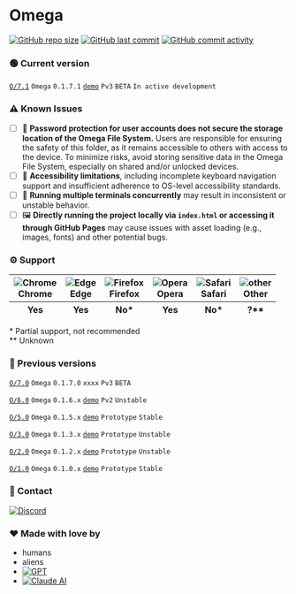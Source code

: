 # Omega

[![GitHub repo size](https://img.shields.io/github/repo-size/6d6t6/O?logo=github&color=purple)](https://github.com/6d6t6/O)
[![GitHub last commit](https://img.shields.io/github/last-commit/6d6t6/O?logo=github)](https://github.com/6d6t6/O)
[![GitHub commit activity](https://img.shields.io/github/commit-activity/t/6d6t6/O?logo=github)](https://github.com/6d6t6/O)

### 🟢 Current version
[`O/7.1`](https://github.com/6d6t6/O/tree/main/7) `Omega` `0.1.7.1` [`demo`](https://o-0.pages.dev/) `Pv3` `BETA` `In active development`

### ⚠️ Known Issues
- [ ] 🔐 **Password protection for user accounts does not secure the storage location of the Omega File System.** Users are responsible for ensuring the safety of this folder, as it remains accessible to others with access to the device. To minimize risks, avoid storing sensitive data in the Omega File System, especially on shared and/or unlocked devices.
- [ ] 🦾 **Accessibility limitations**, including incomplete keyboard navigation support and insufficient adherence to OS-level accessibility standards.
- [ ] 🔄 **Running multiple terminals concurrently** may result in inconsistent or unstable behavior.
- [ ] 🖼️ **Directly running the project locally via `index.html` or accessing it through GitHub Pages** may cause issues with asset loading (e.g., images, fonts) and other potential bugs.

### ⚙️ Support

<table>
  <thead>
    <tr>
      <th style="text-align: center;"><img src="https://img.icons8.com/color/48/chrome--v1.png" alt="Chrome"><br>Chrome</th>
      <th style="text-align: center;"><img src="https://img.icons8.com/color/48/ms-edge-new.png" alt="Edge"><br>Edge</th>
      <th style="text-align: center;"><img src="https://img.icons8.com/color/48/firefox.png" alt="Firefox"><br>Firefox</th>
      <th style="text-align: center;"><img src="https://img.icons8.com/color/48/opera--v1.png" alt="Opera"><br>Opera</th>
      <th style="text-align: center;"><img src="https://img.icons8.com/color/48/safari--v1.png" alt="Safari"><br>Safari</th>
      <th style="text-align: center;"><img src="https://img.icons8.com/color/48/internet--v1.png" alt="other"><br>Other</th>
    </tr>
  </thead>
  <thead>
    <tr>
      <th style="text-align: center; vertical-align: middle;">Yes</th>
      <th style="text-align: center; vertical-align: middle;">Yes</th>
      <th style="text-align: center; vertical-align: middle;">No*</th>
      <th style="text-align: center; vertical-align: middle;">Yes</th>
      <th style="text-align: center; vertical-align: middle;">No*</th>
      <th style="text-align: center; vertical-align: middle;">?**</th>
    </tr>
  </thead>
</table>
* Partial support, not recommended<br>
** Unknown


### 📜 Previous versions
[`O/7.0`](https://github.com/6d6t6/O/tree/main/7) `Omega` `0.1.7.0` `xxxx` `Pv3` `BETA`

[`O/6.0`](https://github.com/6d6t6/O/tree/main/6) `Omega` `0.1.6.x` [`demo`](https://128bb82c.o-0.pages.dev/) `Pv2` `Unstable`

[`O/5.0`](https://github.com/6d6t6/O/tree/main/5) `Omega` `0.1.5.x` [`demo`](https://6d6t6.github.io/O/5) `Prototype` `Stable`

[`O/3.0`](https://github.com/6d6t6/O/tree/main/3) `Omega` `0.1.3.x` [`demo`](https://6d6t6.github.io/O/3) `Prototype` `Unstable`

[`O/2.0`](https://github.com/6d6t6/O/tree/main/2) `Omega` `0.1.2.x` [`demo`](https://6d6t6.github.io/O/2) `Prototype` `Unstable`

[`O/1.0`](https://github.com/6d6t6/O/tree/main/1) `Omega` `0.1.0.x` [`demo`](https://6d6t6.github.io/O/1) `Prototype` `Stable`

### 💌 Contact
[![Discord](https://img.shields.io/discord/1207017475041009724?logo=discord&logoColor=white&color=5865F2&label=discord%20server)](https://discord.gg/UJsJbXxb2v)

### ❤️ Made with love by
- humans
- aliens
- [![GPT](https://img.shields.io/badge/ChatGPT%20by%20OpenAI-412991?logo=openai)](https://chat.openai.com)
- [![Claude AI](https://img.shields.io/badge/Claude%20by%20Anthropic-1c1211?logo=claude&logoColor=f5f5f5)](https://claude.ai)
